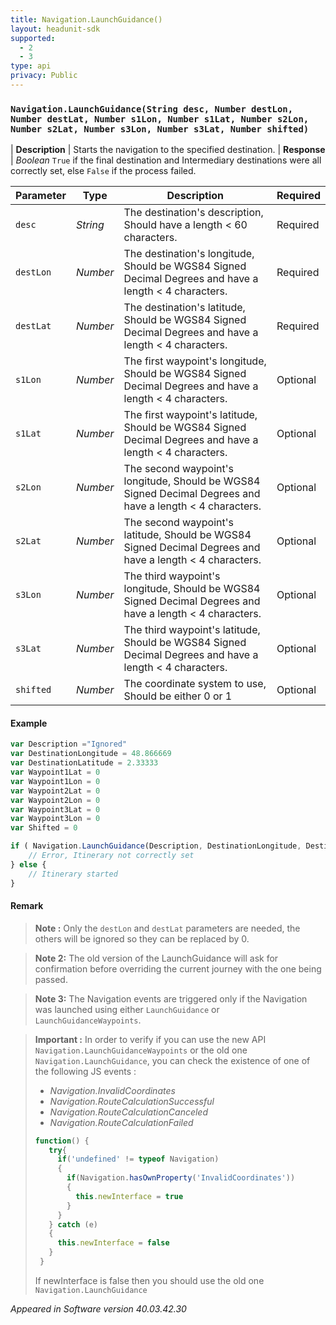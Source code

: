 ```yaml
---
title: Navigation.LaunchGuidance()
layout: headunit-sdk
supported:
  - 2
  - 3
type: api
privacy: Public
---
```


### `Navigation.LaunchGuidance(String desc, Number destLon, Number destLat, Number s1Lon, Number s1Lat, Number s2Lon, Number s2Lat, Number s3Lon, Number s3Lat, Number shifted)`

| **Description** | Starts the navigation to the specified destination.
| **Response** | *Boolean*  `True` if the final destination and Intermediary destinations were all correctly set, else `False` if the process failed.

Parameter | Type | Description | Required
----|----|----|----
`desc` | *String* | The destination's description, Should have a length < 60 characters. | Required
`destLon` | *Number* | The destination's longitude, Should be WGS84 Signed Decimal Degrees and have a length < 4 characters. | Required
`destLat`| *Number* | The destination's latitude, Should be WGS84 Signed Decimal Degrees and have a length < 4 characters. | Required
`s1Lon` | *Number* | The first waypoint's longitude, Should be WGS84 Signed Decimal Degrees and have a length < 4 characters. | Optional
`s1Lat` | *Number* | The first waypoint's latitude, Should be WGS84 Signed Decimal Degrees and have a length < 4 characters. | Optional
`s2Lon` | *Number* | The second waypoint's longitude, Should be WGS84 Signed Decimal Degrees and have a length < 4 characters. | Optional
`s2Lat` | *Number* | The second waypoint's latitude, Should be WGS84 Signed Decimal Degrees and have a length < 4 characters. | Optional
`s3Lon` | *Number* | The third waypoint's longitude, Should be WGS84 Signed Decimal Degrees and have a length < 4 characters. | Optional
`s3Lat` | *Number* | The third waypoint's latitude, Should be WGS84 Signed Decimal Degrees and have a length < 4 characters. | Optional
`shifted` | *Number* | The coordinate system to use, Should be either 0 or 1 | Optional

#### Example

```javascript
var Description ="Ignored"
var DestinationLongitude = 48.866669
var DestinationLatitude = 2.33333
var Waypoint1Lat = 0
var Waypoint1Lon = 0
var Waypoint2Lat = 0
var Waypoint2Lon = 0
var Waypoint3Lat = 0
var Waypoint3Lon = 0
var Shifted = 0

if ( Navigation.LaunchGuidance(Description, DestinationLongitude, DestinationLatitude, Waypoint1Lat, Waypoint1Lon, Waypoint2Lat, Waypoint2Lon, Waypoint3Lat, Waypoint3Lon, Shifted) === false ) {
	// Error, Itinerary not correctly set
} else {
	// Itinerary started
}
```

#### Remark

>**Note :** Only the `destLon` and `destLat` parameters are needed, the others will be ignored so they can be replaced by 0.

>**Note 2:** The old version of the LaunchGuidance will ask for confirmation before overriding the current journey with the one being passed.

>**Note 3:** The Navigation events are triggered only if the Navigation was launched using either `LaunchGuidance` or `LaunchGuidanceWaypoints`.


>**Important :** In order to verify if you can use the new API `Navigation.LaunchGuidanceWaypoints` or the old one `Navigation.LaunchGuidance`, you can check the existence of one of the following JS events :
>- *Navigation.InvalidCoordinates*
>- *Navigation.RouteCalculationSuccessful*
>- *Navigation.RouteCalculationCanceled*
>- *Navigation.RouteCalculationFailed*
>
>```javascript
>function() {
>    try{
>      if('undefined' != typeof Navigation)
>      {
>        if(Navigation.hasOwnProperty('InvalidCoordinates'))
>        {
>          this.newInterface = true
>        }
>      }      
>    } catch (e)
>    {
>      this.newInterface = false
>    }
>  }
>```
>
>If newInterface is false then you should use the old one `Navigation.LaunchGuidance`

*Appeared in Software version 40.03.42.30*
